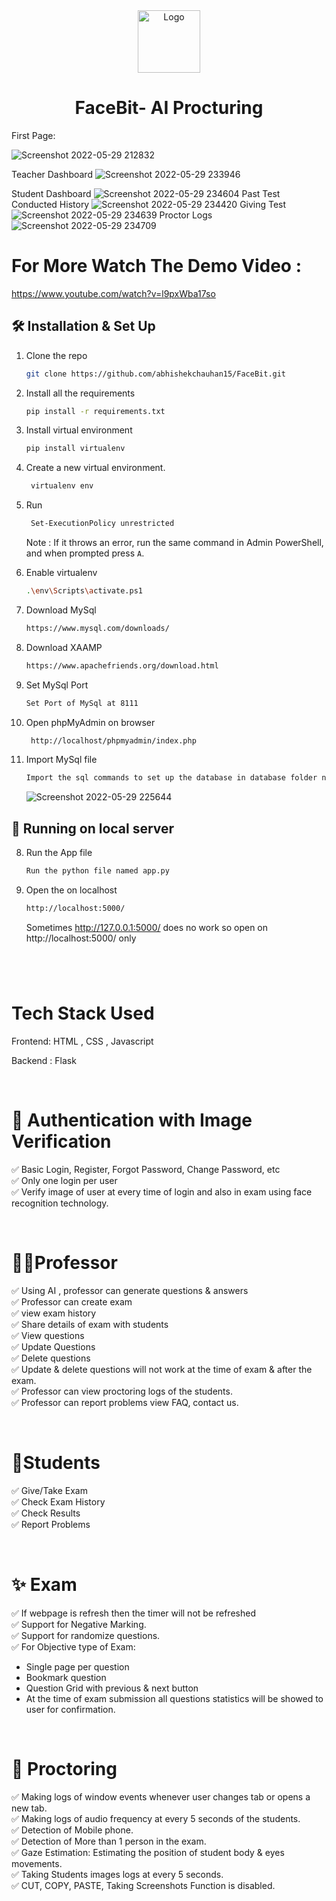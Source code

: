 <div align="center">
   <img alt="Logo" src="https://user-images.githubusercontent.com/76480451/170880452-d858f20b-7e70-4b29-994e-6138cad82534.png" width="100" />
</div>
<h1 align="center">
  FaceBit- AI Procturing 
</h1>

First Page:

![Screenshot 2022-05-29 212832](https://user-images.githubusercontent.com/76480451/170881325-3735c58f-434d-4c2f-b5e6-ca83c280e522.png)

Teacher Dashboard
![Screenshot 2022-05-29 233946](https://user-images.githubusercontent.com/76480451/170885175-0719288a-608e-452c-93c4-bd4108ec5477.png)

Student Dashboard
![Screenshot 2022-05-29 234604](https://user-images.githubusercontent.com/76480451/170885513-66e54966-30b1-4f17-9e82-04067f8e289e.png)
Past Test Conducted History
![Screenshot 2022-05-29 234420](https://user-images.githubusercontent.com/76480451/170885519-64eaf3ae-4f0e-4c2e-a39e-b00f69d6a4d8.png)
Giving Test
![Screenshot 2022-05-29 234639](https://user-images.githubusercontent.com/76480451/170885542-c1edec8f-90b4-4e77-8fce-b37cacac448d.png)
Proctor Logs 
![Screenshot 2022-05-29 234709](https://user-images.githubusercontent.com/76480451/170885527-54d47c6e-6f3b-4257-bd70-17832d591225.png)

# For More Watch The Demo Video : 
  https://www.youtube.com/watch?v=l9pxWba17so




## 🛠 Installation & Set Up

1. Clone the repo

   ```sh
   git clone https://github.com/abhishekchauhan15/FaceBit.git
   ```

2. Install all the requirements 

   ```sh
   pip install -r requirements.txt
   ```
2. Install virtual environment 

   ```sh
   pip install virtualenv
   ```
2. Create a new virtual environment. 
   ```sh
    virtualenv env
   ```
2. Run
   ```sh
    Set-ExecutionPolicy unrestricted
   ```
   Note : If it throws an error, run the same command in Admin PowerShell, and when prompted press `A`.

2. Enable virtualenv
   ```sh
   .\env\Scripts\activate.ps1
   ```


3. Download MySql

   ```sh
   https://www.mysql.com/downloads/
   ```

4. Download XAAMP

   ```sh
   https://www.apachefriends.org/download.html
   ```

5. Set MySql Port

   ```sh
   Set Port of MySql at 8111
   ```


6. Open phpMyAdmin on browser

   ```sh
    http://localhost/phpmyadmin/index.php
   ```

7. Import MySql file

   ```sh
   Import the sql commands to set up the database in database folder named quizappstructure.sql
   ```
   ![Screenshot 2022-05-29 225644](https://user-images.githubusercontent.com/76480451/170883474-374fd74d-c4b7-4eae-8464-f344e3219e8e.png)



## 🚀 Running on local server

8. Run the App file

   ```sh
   Run the python file named app.py
   ```

9. Open the on localhost

   ```sh
   http://localhost:5000/
   ```

   Sometimes http://127.0.0.1:5000/ does no work so open on http://localhost:5000/ only

#
<br>

# Tech Stack Used

Frontend: HTML , CSS , Javascript

Backend : Flask

<br>

# 🎇 Authentication with Image Verification

✅ Basic Login, Register, Forgot Password, Change Password, etc <br>
✅ Only one login per user <br>
✅ Verify image of user at every time of login and also in    exam using face recognition technology.

<br>

# 🐱‍🏍Professor

✅ Using AI , professor can generate questions & answers <br>
✅ Professor can create exam <br>
✅ view exam history <br>
✅ Share details of exam with students <br>
✅ View questions <br>
✅ Update Questions <br>
✅ Delete questions <br>
✅ Update & delete questions will not work at the time of exam & after the exam. <br>
✅ Professor can view proctoring logs of the students. <br>
✅ Professor can report problems view FAQ, contact us.

<br>

# 🌟Students

✅ Give/Take Exam <br>
✅ Check Exam History <br>
✅ Check Results <br>
✅ Report Problems <br>

<br>

# ✨ Exam

✅ If webpage is refresh then the timer will not be refreshed <br>
✅ Support for Negative Marking. <br>
✅ Support for randomize questions. <br>
✅ For Objective type of Exam:

- Single page per question
- Bookmark question
- Question Grid with previous & next button
- At the time of exam submission all questions statistics will be showed to user for confirmation.

<br>

# 🌈 Proctoring

✅ Making logs of window events whenever user changes tab or opens a new tab. <br>
✅ Making logs of audio frequency at every 5 seconds of the students. <br>
✅ Detection of Mobile phone. <br>
✅ Detection of More than 1 person in the exam. <br>
✅ Gaze Estimation: Estimating the position of student body & eyes movements. <br>
✅ Taking Students images logs at every 5 seconds. <br>
✅ CUT, COPY, PASTE, Taking Screenshots Function is disabled. <br>
